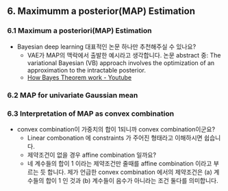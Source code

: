 ## 6. Maximumm a posterior(MAP) Estimation

### 6.1 Maximum a posteriori(MAP) Estimation
- Bayesian deep learning 대표적인 논문 하나만 추천해주실 수 있나요?
	- VAE가 MAP의 맥락에서 출발한 예시라고 생각합니다. 논문 abstract 중: The variational Bayesian (VB) approach involves the optimization of an approximation to the intractable posterior.
	- [How Bayes Theorem work - Youtube](https://www.youtube.com/watch?v=5NMxiOGL39M&feature=youtu.be)
### 6.2 MAP for univariate Gaussian mean
### 6.3 Interpretation of MAP as convex combination
- convex combination이 가중치의 합이 1되니까 convex combination이군요?
	- Linear combonation 에 constraints 가 주어진 형태라고 이해하시면 쉽습니다.
	- 제약조건이 없을 경우 affine combination 일까요?
	- 네 계수들의 합이 1 이라는 제약조건만 줄때를 affine combination 이라고 부르는 듯 합니다. 제가 언급한 convex combination 에서의 제약조건은 (a) 계수들의 합이 1 인 것과 (b) 계수들이 음수가 아니라는 조건 둘다를 의미합니다.
